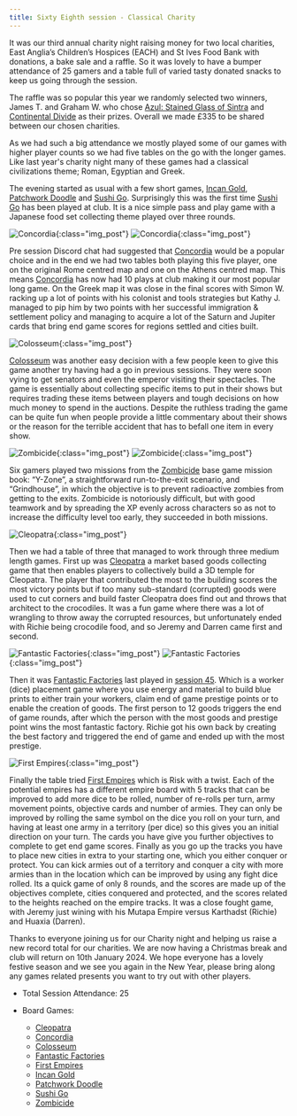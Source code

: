 ```yaml
---
title: Sixty Eighth session - Classical Charity
---
```


It was our third annual charity night raising money for two local charities, East Anglia’s Children’s Hospices (EACH) and St Ives Food Bank with donations, a bake sale and a raffle. So it was lovely to have a bumper attendance of 25 gamers and a table full of varied tasty donated snacks to keep us going through the session.

The raffle was so popular this year we randomly selected two winners, James T. and Graham W. who chose [Azul: Stained Glass of Sintra][AzulS] and [Continental Divide][CD] as their prizes. Overall we made £335 to be shared between our chosen charities. 

As we had such a big attendance we mostly played some of our games with higher player counts so we had five tables on the go with the longer games. Like last year's charity night many of these games had a classical civilizations theme; Roman, Egyptian and Greek.

The evening started as usual with a few short games, [Incan Gold][IG], [Patchwork Doodle][PD] and [Sushi Go][SG]. Surprisingly this was the first time [Sushi Go][SG] has been played at club. It is a nice simple pass and play game with a Japanese food set collecting theme played over three rounds.

![Concordia](/images/posts/2023_11_29/Concordia01.jpg "Concordia"){:class="img_post"}
![Concordia](/images/posts/2023_11_29/Concordia02.jpg "Concordia"){:class="img_post"}

Pre session Discord chat had suggested that [Concordia][CC] would be a popular choice and in the end we had two tables both playing this five player, one on the original Rome centred map and one on the Athens centred map. This means [Concordia][CC] has now had 10 plays at club making it our most popular long game. On the Greek map it was close in the final scores with Simon W. racking up a lot of points with his colonist and tools strategies but Kathy J. managed to pip him by two points with her successful immigration & settlement policy and managing to acquire a lot of the Saturn and Jupiter cards that bring end game scores for regions settled and cities built.

![Colosseum](/images/posts/2023_11_29/Colosseum01.jpg "Colosseum"){:class="img_post"}

[Colosseum][Colos] was another easy decision with a few people keen to give this game another try having had a go in previous sessions. They were soon vying to get senators and even the emperor visiting their spectacles. The game is essentially about collecting specific items to put in their shows but requires trading these items between players and tough decisions on how much money to spend in the auctions. Despite the ruthless trading the game can be quite fun when people provide a little commentary about their shows or the reason for the terrible accident that has to befall one item in every show.

![Zombicide](/images/posts/2023_11_29/Zombicide01.jpg "Zombicide"){:class="img_post"}
![Zombicide](/images/posts/2023_11_29/Zombicide02.jpg "Zombicide"){:class="img_post"}

Six gamers played two missions from the [Zombicide][Zom] base game mission book: “Y-Zone”, a straightforward run-to-the-exit scenario, and “Grindhouse”, in which the objective is to prevent radioactive zombies from getting to the exits. Zombicide is notoriously difficult, but with good teamwork and by spreading the XP evenly across characters so as not to increase the difficulty level too early, they succeeded in both missions.

![Cleopatra](/images/posts/2023_11_29/Cleopatra01.jpg "Cleopatra"){:class="img_post"}

Then we had a table of three that managed to work through three medium length games. 
First up was [Cleopatra][CatSoA] a market based goods collecting game that then enables players to collectively build a 3D temple for Cleopatra. The player that contributed the most to the building scores the most victory points but if too many sub-standard (corrupted) goods were used to cut corners and build faster Cleopatra does find out and throws that architect to the crocodiles. It was a fun game where there was a lot of wrangling to throw away the corrupted resources, but unfortunately ended with Richie being crocodile food, and so Jeremy and Darren came first and second.

![Fantastic Factories](/images/posts/2023_11_29/FantasticFactories01.jpg "Fantastic Factories"){:class="img_post"}
![Fantastic Factories](/images/posts/2023_11_29/FantasticFactories02.jpg "Fantastic Factories"){:class="img_post"}

Then it was [Fantastic Factories][FF] last played in [session 45][45]. Which is a worker (dice) placement game where you use energy and material to build blue prints to either train your workers, claim end of game prestige points or to enable the creation of goods. The first person to 12 goods triggers the end of game rounds, after which the person with the most goods and prestige point wins the most fantastic factory. Richie got his own back by creating the best factory and triggered the end of game and ended up with the most prestige.

![First Empires](/images/posts/2023_11_29/FirstEmpires01.jpg "First Empires"){:class="img_post"}

Finally the table tried [First Empires][FE] which is Risk with a twist. Each of the potential empires has a different empire board with 5 tracks that can be improved to add more dice to be rolled, number of re-rolls per turn, army movement points, objective cards and number of armies. They can only be improved by rolling the same symbol on the dice you roll on your turn, and having at least one army in a territory (per dice) so this gives you an initial direction on your turn. The cards you have give you further objectives to complete to get end game scores. Finally as you go up the tracks you have to place new cities in extra to your starting one, which you either conquer or protect. You can kick armies out of a territory and conquer a city with more armies than in the location which can be improved by using any fight dice rolled. Its a quick game of only 8 rounds, and the scores are made up of the objectives complete, cities conquered and protected, and the scores related to the heights reached on the empire tracks. It was a close fought game, with Jeremy just wining with his Mutapa Empire versus Karthadst (Richie) and Huaxia (Darren).

Thanks to everyone joining us for our Charity night and helping us raise a new record total for our charities. We are now having a Christmas break and club will return on 10th January 2024. We hope everyone has a lovely festive season and we see you again in the New Year, please bring along any games related presents you want to try out with other players. 


* Total Session Attendance: 25
* Board Games:

	 * [Cleopatra][CatSoA]
	 * [Concordia][CC]
	 * [Colosseum][Colos]
	 * [Fantastic Factories][FF]
	 * [First Empires][FE]
	 * [Incan Gold][IG]
	 * [Patchwork Doodle][PD]
	 * [Sushi Go][SG]
	 * [Zombicide][Zom]


[45]: /2023/01/11/fortyfifth-session.html

[CatSoA]: {{site.data.BoardGameLinks.CleopatraAndTheSocietyOfArchitects.Link}}
[CC]: {{site.data.BoardGameLinks.Concordia.Link}}
[Colos]: {{site.data.BoardGameLinks.Colosseum.Link}}
[FF]: {{site.data.BoardGameLinks.FantasticFactories.Link}}
[FE]: {{site.data.BoardGameLinks.FirstEmpires.Link}}
[IG]: {{site.data.BoardGameLinks.Diamant.Link}}
[PD]: {{site.data.BoardGameLinks.PatchworkDoodle.Link}}
[SG]: {{site.data.BoardGameLinks.SushiGo.Link}}
[Zom]: {{site.data.BoardGameLinks.Zombicide.Link}}
[AzulS]: {{site.data.BoardGameLinks.AzulStainedGlassSintra.Link}}
[CD]: {{site.data.BoardGameLinks.ContinentalDivide.Link}}

[Contact]: /Contact.html
